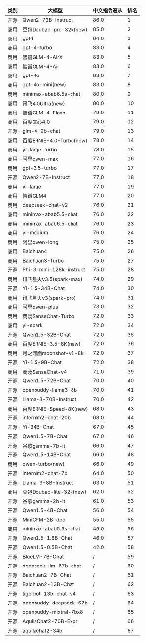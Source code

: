 
| 类别 | 大模型                         | 中文指令遵从 | 排名 |
|-----|------------------------------|---------|----|
|开源|Qwen2-72B-Instruct|86.0|1|
|商用|豆包Doubao-pro-32k(new)|85.0|2|
|商用|gpt4|84.0|3|
|商用|gpt-4-turbo|83.0|4|
|商用|智谱GLM-4-AirX|83.0|5|
|商用|智谱GLM-4-Air|83.0|6|
|商用|gpt-4o|83.0|7|
|商用|gpt-4o-mini(new)|83.0|8|
|商用|minimax-abab6.5s-chat|80.0|9|
|商用|讯飞4.0Ultra(new)|80.0|10|
|商用|智谱GLM-4-Flash|79.0|11|
|商用|百度文心4.0|79.0|12|
|开源|glm-4-9b-chat|79.0|13|
|商用|百度ERNIE-4.0-Turbo(new)|78.0|14|
|商用|yi-large-turbo|78.0|15|
|商用|阿里qwen-max|77.0|16|
|商用|gpt-3.5-turbo|77.0|17|
|开源|Qwen2-7B-Instruct|77.0|18|
|商用|yi-large|77.0|19|
|商用|智谱GLM4|77.0|20|
|商用|deepseek-chat-v2|76.0|21|
|商用|minimax-abab5.5-chat|76.0|22|
|商用|minimax-abab6.5-chat|76.0|23|
|商用|yi-medium|76.0|24|
|商用|阿里qwen-long|75.0|25|
|商用|Baichuan4|75.0|26|
|商用|Baichuan3-Turbo|75.0|27|
|开源|Phi-3-mini-128k-instruct|75.0|28|
|商用|讯飞星火v3.5(spark-max)|74.0|29|
|开源|Yi-1.5-34B-Chat|74.0|30|
|商用|讯飞星火v3(spark-pro)|74.0|31|
|商用|阿里qwen-plus|73.0|32|
|商用|商汤SenseChat-Turbo|72.0|33|
|商用|yi-spark|72.0|34|
|开源|Qwen1.5-32B-Chat|72.0|35|
|商用|百度ERNIE-3.5-8K(new)|72.0|36|
|商用|月之暗面moonshot-v1-8k|72.0|37|
|开源|Yi-1.5-9B-Chat|72.0|38|
|商用|商汤SenseChat-v4|71.0|39|
|开源|Qwen1.5-72B-Chat|70.0|40|
|开源|openbuddy-llama3-8b|70.0|41|
|开源|Llama-3-70B-Instruct|70.0|42|
|商用|百度ERNIE-Speed-8K(new)|68.0|43|
|开源|internlm2-chat-20b|68.0|44|
|开源|Yi-34B-Chat|67.0|45|
|开源|Qwen1.5-7B-Chat|67.0|46|
|开源|谷歌gemma-7b-it|66.0|47|
|开源|Qwen1.5-14B-Chat|66.0|48|
|商用|qwen-turbo(new)|66.0|49|
|开源|internlm2-chat-7b|64.0|50|
|开源|Llama-3-8B-Instruct|63.0|51|
|商用|豆包Doubao-lite-32k(new)|62.0|52|
|开源|谷歌gemma-2b-it|61.0|53|
|开源|Qwen1.5-4B-Chat|56.0|54|
|开源|MiniCPM-2B-dpo|55.0|55|
|商用|minimax-abab5.5s-chat|49.0|56|
|开源|Qwen1.5-1.8B-Chat|46.0|57|
|开源|Qwen1.5-0.5B-Chat|42.0|58|
|开源|BlueLM-7B-Chat|/|59|
|开源|deepseek-llm-67b-chat|/|60|
|开源|Baichuan2-7B-Chat|/|61|
|开源|Baichuan2-13B-Chat|/|62|
|开源|tigerbot-13b-chat-v4|/|63|
|开源|openbuddy-deepseek-67b|/|64|
|开源|openbuddy-mixtral-7bx8|/|65|
|开源|AquilaChat2-70B-Expr|/|66|
|开源|aquilachat2-34b|/|67|

